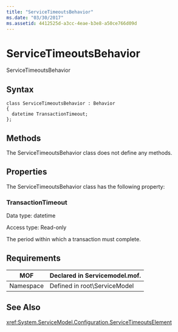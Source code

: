 ```yaml
---
title: "ServiceTimeoutsBehavior"
ms.date: "03/30/2017"
ms.assetid: 4412525d-a3cc-4eae-b3e8-a50ce766d09d
---
```

# ServiceTimeoutsBehavior
ServiceTimeoutsBehavior  
  
## Syntax  
  
```  
class ServiceTimeoutsBehavior : Behavior  
{  
  datetime TransactionTimeout;  
};  
```  
  
## Methods  
 The ServiceTimeoutsBehavior class does not define any methods.  
  
## Properties  
 The ServiceTimeoutsBehavior class has the following property:  
  
### TransactionTimeout  
 Data type: datetime  
  
 Access type: Read-only  
  
 The period within which a transaction must complete.  
  
## Requirements  
  
|MOF|Declared in Servicemodel.mof.|  
|---------|-----------------------------------|  
|Namespace|Defined in root\ServiceModel|  
  
## See Also  
 <xref:System.ServiceModel.Configuration.ServiceTimeoutsElement>
